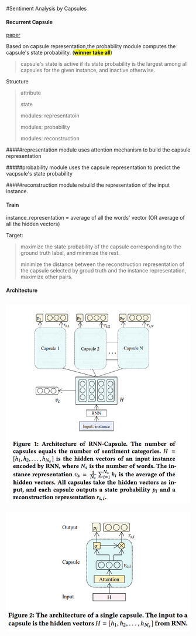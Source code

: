 #Sentiment Analysis by Capsules
#### Recurrent Capsule
[paper](Sentiment_Analysis_by_Capsules/WWW18-Sentiment.pdf)

Based on capsule representation,the probability module computes the capsule's state probability.
(<mark>**winner take all**</mark>)
> capsule's state is active if its state probability is the largest among all capsules for the given instance, and inactive otherwise.

Structure
> attribute
> 
> state
> 
> modules: representatoin
> 
> modules: probability 
> 
> modules: reconstruction

#####representation module
uses attention mechanism to build the capsule representation

#####probability module
uses the capsule representation to predict the vacpsule's state probability

#####reconstruction module
rebuild the representation of the input instance.

#### Train

instance_representation = average of all the words' vector (OR average of all the hidden vectors)

Target:
> maximize the state probability of the capsule corresponding to the ground truth label, and minimize the rest.
> 
> minimize the distance between the reconstruction representation of the capsule selected by groud truth and the instance representation, maximize other pairs.

#### Architecture
![rnn_capsule](Sentiment_Analysis_by_Capsules/rnn_concat_capsule.png)
--
![rnn_capsule_structure](Sentiment_Analysis_by_Capsules/rnn_capsule_structure.png)